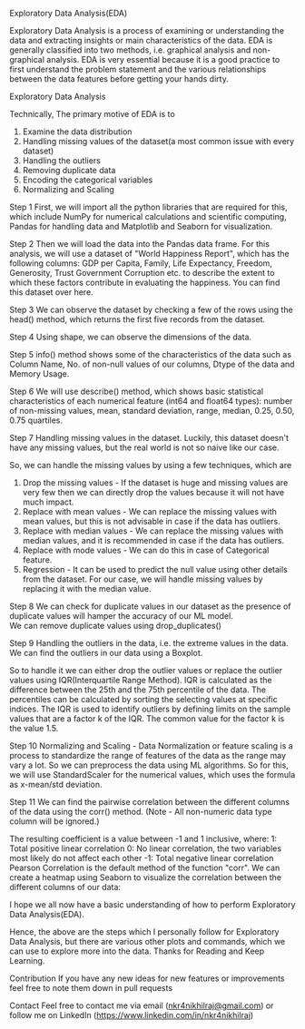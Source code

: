 Exploratory Data Analysis(EDA)

Exploratory Data Analysis is a process of examining or understanding the data and extracting insights or main characteristics of the data. EDA is generally classified into two methods, i.e. graphical analysis and non-graphical analysis.
EDA is very essential because it is a good practice to first understand the problem statement and the various relationships between the data features before getting your hands dirty.


Exploratory Data Analysis

Technically, The primary motive of EDA is to
1. Examine the data distribution
2. Handling missing values of the dataset(a most common issue with every dataset)
3. Handling the outliers
4. Removing duplicate data
5. Encoding the categorical variables
6. Normalizing and Scaling

Step 1
First, we will import all the python libraries that are required for this, which include NumPy for numerical calculations and scientific computing, Pandas for handling data and Matplotlib and Seaborn for visualization.
          
Step 2
Then we will load the data into the Pandas data frame. For this analysis, we will use a dataset of "World Happiness Report", which has the following columns: GDP per Capita, Family, Life Expectancy, Freedom, Generosity, Trust Government Corruption etc. to describe the extent to which these factors contribute in evaluating the happiness.
You can find this dataset over here.

          
Step 3
We can observe the dataset by checking a few of the rows using the head() method, which returns the first five records from the dataset.
          
Step 4
Using shape, we can observe the dimensions of the data.
          
Step 5
info() method shows some of the characteristics of the data such as Column Name, No. of non-null values of our columns, Dtype of the data and Memory Usage.
          
Step 6
We will use describe() method, which shows basic statistical characteristics of each numerical feature (int64 and float64 types): number of non-missing values, mean, standard deviation, range, median, 0.25, 0.50, 0.75 quartiles.
          
Step 7
Handling missing values in the dataset. Luckily, this dataset doesn't have any missing values, but the real world is not so naive like our case.

So, we can handle the missing values by using a few techniques, which are
1. Drop the missing values - If the dataset is huge and missing values are very few then we can directly drop the values because it will not have much impact.
2. Replace with mean values - We can replace the missing values with mean values, but this is not advisable in case if the data has outliers.
3. Replace with median values - We can replace the missing values with median values, and it is recommended in case if the data has outliers.
4. Replace with mode values - We can do this in case of Categorical feature.
5. Regression - It can be used to predict the null value using other details from the dataset.
For our case, we will handle missing values by replacing it with the median value.
          

Step 8
We can check for duplicate values in our dataset as the presence of duplicate values will hamper the accuracy of our ML model.         
We can remove duplicate values using drop_duplicates()
          
Step 9
Handling the outliers in the data, i.e. the extreme values in the data. We can find the outliers in our data using a Boxplot.
          
So to handle it we can either drop the outlier values or replace the outlier values using IQR(Interquartile Range Method).
IQR is calculated as the difference between the 25th and the 75th percentile of the data. The percentiles can be calculated by sorting the selecting values at specific indices. The IQR is used to identify outliers by defining limits on the sample values that are a factor k of the IQR. The common value for the factor k is the value 1.5.
          
Step 10
Normalizing and Scaling - Data Normalization or feature scaling is a process to standardize the range of features of the data as the range may vary a lot. So we can preprocess the data using ML algorithms. So for this, we will use StandardScaler for the numerical values, which uses the formula as x-mean/std deviation.
          
Step 11
We can find the pairwise correlation between the different columns of the data using the corr() method. (Note - All non-numeric data type column will be ignored.)

The resulting coefficient is a value between -1 and 1 inclusive, where:
1: Total positive linear correlation
0: No linear correlation, the two variables most likely do not affect each other
-1: Total negative linear correlation
Pearson Correlation is the default method of the function "corr".
We can create a heatmap using Seaborn to visualize the correlation between the different columns of our data:
          
     
I hope we all now have a basic understanding of how to perform Exploratory Data Analysis(EDA).

Hence, the above are the steps which I personally follow for Exploratory Data Analysis, but there are various other plots and commands, which we can use to explore more into the data.
Thanks for Reading and Keep Learning.

Contribution
If you have any new ideas for new features or improvements feel free to note them down in pull requests

Contact
Feel free to contact me via email (nkr4nikhilraj@gmail.com) or follow me on LinkedIn (https://www.linkedin.com/in/nkr4nikhilraj)
